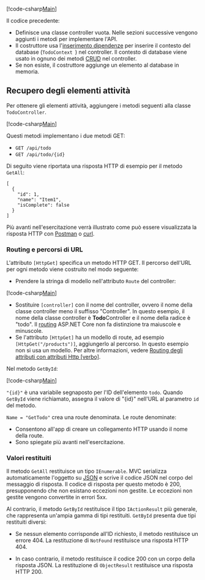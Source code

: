 [!code-csharp[Main](../../tutorials/first-web-api/sample/TodoApi/Controllers/TodoController2.cs?name=snippet_todo1)]

Il codice precedente:

* Definisce una classe controller vuota. Nelle sezioni successive vengono aggiunti i metodi per implementare l'API.
* Il costruttore usa l'[inserimento dipendenze](xref:fundamentals/dependency-injection) per inserire il contesto del database (`TodoContext `) nel controller. Il contesto di database viene usato in ognuno dei metodi [CRUD](https://wikipedia.org/wiki/Create,_read,_update_and_delete) nel controller.
* Se non esiste, il costruttore aggiunge un elemento al database in memoria.

## <a name="getting-to-do-items"></a>Recupero degli elementi attività

Per ottenere gli elementi attività, aggiungere i metodi seguenti alla classe `TodoController`.

[!code-csharp[Main](../../tutorials/first-web-api/sample/TodoApi/Controllers/TodoController.cs?name=snippet_GetAll)]

Questi metodi implementano i due metodi GET:

* `GET /api/todo`
* `GET /api/todo/{id}`

Di seguito viene riportata una risposta HTTP di esempio per il metodo `GetAll`:

```
[
  {
    "id": 1,
    "name": "Item1",
    "isComplete": false
  }
]
   ```

Più avanti nell'esercitazione verrà illustrato come può essere visualizzata la risposta HTTP con [Postman](https://www.getpostman.com/) o [curl](https://developer.apple.com/legacy/library/documentation/Darwin/Reference/ManPages/man1/curl.1.html).

### <a name="routing-and-url-paths"></a>Routing e percorsi di URL

L'attributo `[HttpGet]` specifica un metodo HTTP GET. Il percorso dell'URL per ogni metodo viene costruito nel modo seguente:

* Prendere la stringa di modello nell'attributo `Route` del controller:

[!code-csharp[Main](../../tutorials/first-web-api/sample/TodoApi/Controllers/TodoController.cs?name=TodoController&highlight=3)]

* Sostituire `[controller]` con il nome del controller, ovvero il nome della classe controller meno il suffisso "Controller". In questo esempio, il nome della classe controller è **Todo**Controller e il nome della radice è "todo". Il [routing](xref:mvc/controllers/routing) ASP.NET Core non fa distinzione tra maiuscole e minuscole.
* Se l'attributo `[HttpGet]` ha un modello di route, ad esempio `[HttpGet("/products")]`, aggiungerlo al percorso. In questo esempio non si usa un modello. Per altre informazioni, vedere [Routing degli attributi con attributi Http [verbo]](xref:mvc/controllers/routing#attribute-routing-with-httpverb-attributes).

Nel metodo `GetById`:

[!code-csharp[Main](../../tutorials/first-web-api/sample/TodoApi/Controllers/TodoController.cs?name=snippet_GetByID&highlight=1-2)]

`"{id}"` è una variabile segnaposto per l'ID dell'elemento `todo`. Quando `GetById` viene richiamato, assegna il valore di "{id}" nell'URL al parametro `id` del metodo.

`Name = "GetTodo"` crea una route denominata. Le route denominate:

* Consentono all'app di creare un collegamento HTTP usando il nome della route.
* Sono spiegate più avanti nell'esercitazione.

### <a name="return-values"></a>Valori restituiti

Il metodo `GetAll` restituisce un tipo `IEnumerable`. MVC serializza automaticamente l'oggetto su [JSON](http://www.json.org/) e scrive il codice JSON nel corpo del messaggio di risposta. Il codice di risposta per questo metodo è 200, presupponendo che non esistano eccezioni non gestite. Le eccezioni non gestite vengono convertite in errori 5xx.

Al contrario, il metodo `GetById` restituisce il tipo `IActionResult` più generale, che rappresenta un'ampia gamma di tipi restituiti. `GetById` presenta due tipi restituiti diversi:

* Se nessun elemento corrisponde all'ID richiesto, il metodo restituisce un errore 404. La restituzione di `NotFound` restituisce una risposta HTTP 404.

* In caso contrario, il metodo restituisce il codice 200 con un corpo della risposta JSON. La restituzione di `ObjectResult` restituisce una risposta HTTP 200.
